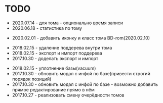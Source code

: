 # TODO


- 2020.07.14 - для тома - опционально время записи
- 2020.06.18 - статистика по тому
+ 2020.02.01 - добавить иконку и класс тома BD-rom(2020.02.10)
- 2018.02.15 - удаление поддерева внутри тома
- 2018.02.15 - экспорт и импорт поддерева
- 2017.10.30 - доделать экспорт и импорт
+ 2018.02.15 - уплотнение базы(vacuum)
+ 2017.10.30 - обновить модал с инфой по базе(привести строгий порядок позиций)
+ 2017.10.30 - обновить модал с инфой по базе - возможно добавить прямое редактирование прямо в нём
+ 2017.10.27 - реализовать смену очерёдности томов
